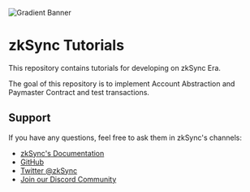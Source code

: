 ![Gradient Banner](https://github.com/matter-labs/tutorials/assets/10233439/8efffb9b-ad1f-4bf2-8f73-9cab8f7ccd22)

# zkSync Tutorials

This repository contains tutorials for developing on zkSync Era.

The goal of this repository is to implement Account Abstraction and Paymaster Contract and test transactions.

## Support

If you have any questions, feel free to ask them in zkSync's channels:

- [zkSync's Documentation](https://era.zksync.io/docs/)
- [GitHub](https://github.com/matter-labs)
- [Twitter @zkSync](https://twitter.com/zksync)
- [Join our Discord Community](https://join.zksync.dev)